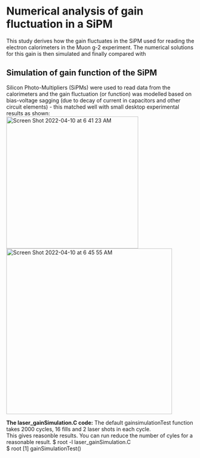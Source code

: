 # Numerical analysis of gain fluctuation in a SiPM
This study derives how the gain fluctuates in the SiPM used for reading the electron calorimeters in the Muon g-2 experiment. The numerical solutions 
for this gain is then simulated and finally compared with 


## Simulation of gain function of the SiPM
Silicon Photo-Multipliers (SiPMs) were used to read data from the calorimeters and the gain fluctuation (or function) was modelled based on 
bias-voltage sagging (due to decay of current in capacitors and other circuit elements) - this matched well with small desktop experimental 
results as shown:</br> 
<img width="348" alt="Screen Shot 2022-04-10 at 6 41 23 AM" src="https://user-images.githubusercontent.com/27436642/162614319-5cb05518-582e-4437-9447-fe8fc9adaefb.png">
<img width="437" alt="Screen Shot 2022-04-10 at 6 45 55 AM" src="https://user-images.githubusercontent.com/27436642/162614447-6c587309-45aa-411b-b2c1-192a5fa95a6e.png"></br>

**The laser_gainSimulation.C code:**
The default gainsimulationTest function takes 2000 cycles, 16 fills and 2 laser shots in each cycle.</br> 
This gives reasonble results. You can run reduce the 
number of cyles for a reasonable result. 
$ root -l laser_gainSimulation.C</br>
$ root [1] gainSimulationTest()</br>
